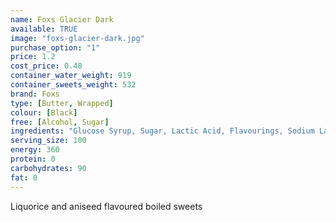 ```yaml
---
name: Foxs Glacier Dark
available: TRUE
image: "foxs-glacier-dark.jpg"
purchase_option: "1"
price: 1.2
cost_price: 0.48
container_water_weight: 919
container_sweets_weight: 532
brand: Foxs
type: [Butter, Wrapped]
colour: [Black]
free: [Alcohol, Sugar]
ingredients: "Glucose Syrup, Sugar, Lactic Acid, Flavourings, Sodium Lactate, Flavourings, Natural Colour, (Vegetable Carbon, Anthocyanin, Carotene, Chlorophyllin Curcumin), Concentrated Fruit Juices,  Vitamin C"
serving_size: 100
energy: 360
protein: 0
carbohydrates: 90
fat: 0
---
```

Liquorice and aniseed flavoured boiled sweets